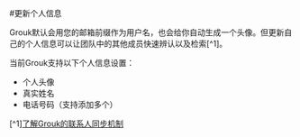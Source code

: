 #更新个人信息

Grouk默认会用您的邮箱前缀作为用户名，也会给你自动生成一个头像。但更新自己的个人信息可以让团队中的其他成员快速辨认以及检索[^1]。

当前Grouk支持以下个人信息设置：
* 个人头像
* 真实姓名
* 电话号码（支持添加多个）


[^1][了解Grouk的联系人同步机制](understanding_grouk_contact.md)


